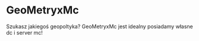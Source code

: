 # GeoMetryxMc
Szukasz jakiegoś geopoltyka? GeoMetryxMc jest idealny posiadamy własne dc i server mc!
